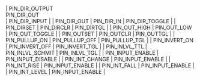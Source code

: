 | PIN_DIR_OUTPUT<br/>PIN_DIR_OUT<br/>       | PIN_DIR_INPUT        |
| PIN_DIR_OUT          | PIN_DIR_IN           | PIN_DIR_TOGGLE       |
| PIN_DIRSET           | PIN_DIRCLR           | PIN_DIRTGL           |
| PIN_OUT_HIGH         | PIN_OUT_LOW          | PIN_OUT_TOGGLE       |
| PIN_OUTSET           | PIN_OUTCLR           | PIN_OUTTGL           |
| PIN_PULLUP_ON        | PIN_PULLUP_OFF       | PIN_PULLUP_TGL       |
| PIN_INVERT_ON        | PIN_INVERT_OFF       | PIN_INVERT_TGL       |
| PIN_INLVL_TTL        | PIN_INLVL_SCHMIT     | PIN_INLVL_TGL        |
| PIN_INPUT_ENABLE     | PIN_INPUT_DISABLE    |
| PIN_INT_CHANGE       | PIN_INPUT_ENABLE     |
| PIN_INT_RISE         | PIN_INPUT_ENABLE     |
| PIN_INT_FALL         | PIN_INPUT_ENABLE     |
| PIN_INT_LEVEL        | PIN_INPUT_ENABLE     |
